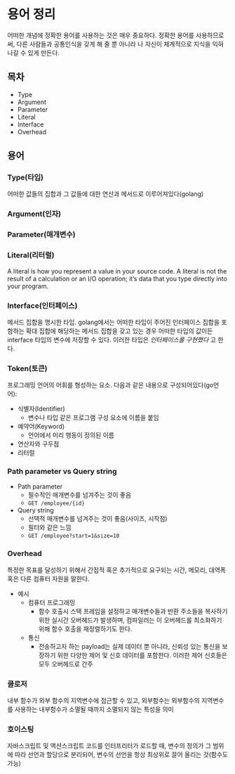 # 용어 정리

어떠한 개념에 정확한 용어를 사용하는 것은 매우 중요하다. 정확한 용어를 사용하므로써, 다른 사람들과 공통인식을 갖게 해 줄 뿐 아니라 나 자신이 체계적으로 지식을 익혀나갈 수 있게 만든다.

## 목차

- Type
- Argument
- Parameter
- Literal
- Interface
- Overhead

## 용어

### Type(타입)

어떠한 값들의 집합과 그 값들에 대한 연산과 메서드로 이루어져있다(golang)

### Argument(인자)

### Parameter(매개변수)

### Literal(리터럴)

A literal is how you represent a value in your source code. A literal is not the result of a calculation or an I/O operation; it’s data that you type directly into your program.

### Interface(인터페이스)

메서드 집합을 명시한 타입. golang에서는 어떠한 타입이 주어진 인터페이스 집합을 포함하는 확대 집합에 해당하는 메서드 집합을 갖고 있는 경우 어떠한 타입의 값이든 interface 타입의 변수에 저장할 수 있다. 이러한 타입은 *인터페이스를 구현했다* 고 한다.

### Token(토큰)

프로그래밍 언어의 어휘를 형성하는 요소. 다음과 같은 내용으로 구성되어있다(go언어):

- 식별자(Identifier)
  - 변수나 타입 같은 프로그램 구성 요소에 이름을 붙임
- 예약어(Keyword)
  - 언어에서 미리 행동이 정의된 이름
- 연산자와 구두점
- 리터럴

### Path parameter vs Query string

- Path parameter
  - 필수적인 매개변수를 넘겨주는 것이 좋음
  - `GET /employee/{id}`
- Query string
  - 선택적 매개변수를 넘겨주는 것이 좋음(사이즈, 시작점)
  - 필터와 같은 느낌
  - `GET /employee?start=1&size=10`

### Overhead

특정한 목표를 달성하기 위해서 간접적 혹은 추가적으로 요구되는 시간, 메모리, 대역폭 혹은 다른 컴퓨터 자원을 말한다.

- 예시
  - 컴퓨터 프로그래밍
    - 함수 호출시 스택 프레임을 설정하고 매개변수들과 반환 주소들을 복사하기 위한 실시간 오버헤드가 발생하며, 컴파일러는 이 오버헤드를 최소화하기 위해 함수 호출을 재정렬하기도 한다.
  - 통신
    - 전송하고자 하는 payload는 실제 데이터 뿐 아니라, 신뢰성 있는 통신을 보장하기 위한 다양한 제어 및 신호 데이터를 포함한다. 이러한 제어 신호들은 모두 오버헤드로 간주

### 클로저

내부 함수가 외부 함수의 지역변수에 접근할 수 있고, 외부함수는 외부함수의 지역변수를 사용하는 내부함수가 소멸될 때까지 소멸되지 않는 특성을 의미

### 호이스팅

자바스크립트 및 액션스크립트 코드를 인터프리터가 로드할 때, 변수의 정의가 그 범위에 따라 선언과 할당으로 분리되어, 변수의 선언을 항상 최상위로 끌어 올리는 것(함수도 가능)
